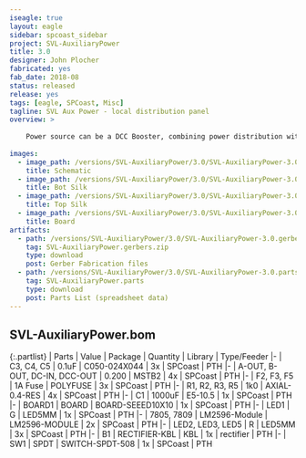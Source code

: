 ```yaml
---
iseagle: true
layout: eagle
sidebar: spcoast_sidebar
project: SVL-AuxiliaryPower
title: 3.0
designer: John Plocher
fabricated: yes
fab_date: 2018-08
status: released
release: yes
tags: [eagle, SPCoast, Misc]
tagline: SVL Aux Power - local distribution panel
overview: >
    
    Power source can be a DCC Booster, combining power distribution with the ability to build smart accessories based on stationary decoders
    
images:
  - image_path: /versions/SVL-AuxiliaryPower/3.0/SVL-AuxiliaryPower-3.0.sch.png
    title: Schematic
  - image_path: /versions/SVL-AuxiliaryPower/3.0/SVL-AuxiliaryPower-3.0.bot.brd.png
    title: Bot Silk
  - image_path: /versions/SVL-AuxiliaryPower/3.0/SVL-AuxiliaryPower-3.0.top.brd.png
    title: Top Silk
  - image_path: /versions/SVL-AuxiliaryPower/3.0/SVL-AuxiliaryPower-3.0.brd.png
    title: Board
artifacts:
  - path: /versions/SVL-AuxiliaryPower/3.0/SVL-AuxiliaryPower-3.0.gerbers.zip
    tag: SVL-AuxiliaryPower.gerbers.zip
    type: download
    post: Gerber Fabrication files
  - path: /versions/SVL-AuxiliaryPower/3.0/SVL-AuxiliaryPower-3.0.parts.csv
    tag: SVL-AuxiliaryPower.parts
    type: download
    post: Parts List (spreadsheet data)
---
```


## SVL-AuxiliaryPower.bom

{:.partlist}
| Parts | Value | Package | Quantity | Library | Type/Feeder
|-
| C3, C4, C5 | 0.1uF | C050-024X044 | 3x | SPCoast | PTH
|-
| A-OUT, B-OUT, DC-IN, DCC-OUT | 0.200 | MSTB2 | 4x | SPCoast | PTH
|-
| F2, F3, F5 | 1A Fuse | POLYFUSE | 3x | SPCoast | PTH
|-
| R1, R2, R3, R5 | 1k0 | AXIAL-0.4-RES | 4x | SPCoast | PTH
|-
| C1 | 1000uF | E5-10.5 | 1x | SPCoast | PTH
|-
| BOARD1 | BOARD | BOARD-SEEED10X10 | 1x | SPCoast | PTH
|-
| LED1 | G | LED5MM | 1x | SPCoast | PTH
|-
| 7805, 7809 | LM2596-Module | LM2596-MODULE | 2x | SPCoast | PTH
|-
| LED2, LED3, LED5 | R | LED5MM | 3x | SPCoast | PTH
|-
| B1 | RECTIFIER-KBL | KBL | 1x | rectifier | PTH
|-
| SW1 | SPDT | SWITCH-SPDT-508 | 1x | SPCoast | PTH
